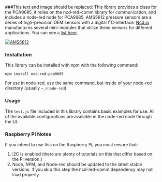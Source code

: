 ###This text and image should be replaced:
This library provides a class for the PCA9685, it relies on the ncd-red-comm library for communication, and includes a node-red node for PCA9685. AMS5812 pressure sensors are a series of high-precision OEM sensors with a digital I²C-interface. [Ncd.io](https://ncd.io) manufactures several mini-modules that utilize these sensors for different applications. You can see a [list here](https://store.ncd.io/?post_type=product&s=ams5812&site_select=https%3A%2F%2Fstore.ncd.io%3Fpost_type%3Dproduct).

[![AMS5812](./AMS5812.png)](https://store.ncd.io/?post_type=product&s=ams5812&site_select=https%3A%2F%2Fstore.ncd.io%3Fpost_type%3Dproduct)

### Installation

This library can be installed with npm with the following command:

```
npm install ncd-red-pca9685
```

For use in node-red, use the same command, but inside of your node-red directory (usually `~./node-red`).

### Usage

The `test.js` file included in this library contains basic examples for use.  All of the available configurations are available in the node-red node through the UI.

### Raspberry Pi Notes

If you intend to use this on the Raspberry Pi, you must ensure that:
1. I2C is enabled (there are plenty of tutorials on this that differ based on the Pi version.)
2. Node, NPM, and Node-red should be updated to the latest stable versions. If you skip this step the ncd-red-comm dependency may not load properly.
